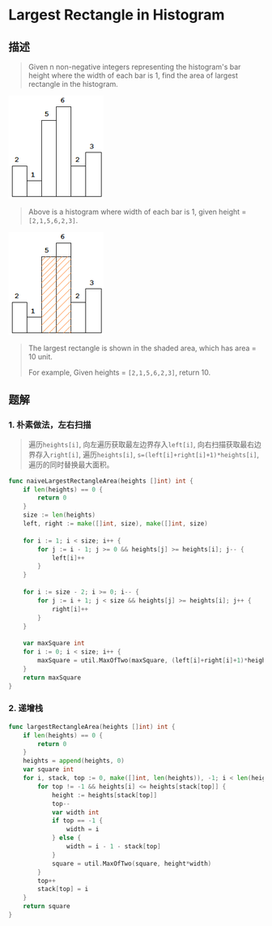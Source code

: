 # Largest Rectangle in Histogram

## 描述

> Given n non-negative integers representing the histogram's bar height where the width of each bar is 1, find the area of largest rectangle in the histogram.

![histogram](histogram.png)

> Above is a histogram where width of each bar is 1, given height = `[2,1,5,6,2,3]`.

![histogram_area](histogram_area.png)

> The largest rectangle is shown in the shaded area, which has area = 10 unit.
>
> For example, Given heights = `[2,1,5,6,2,3]`, return 10.

## 题解

### 1. 朴素做法，左右扫描

> 遍历`heights[i]`, 向左遍历获取最左边界存入`left[i]`, 向右扫描获取最右边界存入`right[i]`, 遍历`heights[i]`, `s=(left[i]+right[i]+1)*heights[i]`, 遍历的同时替换最大面积。

````go
func naiveLargestRectangleArea(heights []int) int {
	if len(heights) == 0 {
		return 0
	}
	size := len(heights)
	left, right := make([]int, size), make([]int, size)

	for i := 1; i < size; i++ {
		for j := i - 1; j >= 0 && heights[j] >= heights[i]; j-- {
			left[i]++
		}
	}

	for i := size - 2; i >= 0; i-- {
		for j := i + 1; j < size && heights[j] >= heights[i]; j++ {
			right[i]++
		}
	}

	var maxSquare int
	for i := 0; i < size; i++ {
		maxSquare = util.MaxOfTwo(maxSquare, (left[i]+right[i]+1)*heights[i])
	}
	return maxSquare
}
````

### 2. 递增栈

````go
func largestRectangleArea(heights []int) int {
	if len(heights) == 0 {
		return 0
	}
	heights = append(heights, 0)
	var square int
	for i, stack, top := 0, make([]int, len(heights)), -1; i < len(heights); i++ {
		for top != -1 && heights[i] <= heights[stack[top]] {
			height := heights[stack[top]]
			top--
			var width int
			if top == -1 {
				width = i
			} else {
				width = i - 1 - stack[top]
			}
			square = util.MaxOfTwo(square, height*width)
		}
		top++
		stack[top] = i
	}
	return square
}
````